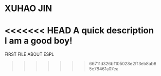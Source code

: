 # XUHAO JIN
<<<<<<< HEAD
A quick description
I am a good boy!
=======
FIRST FILE ABOUT ESPL
>>>>>>> 66711d326bf105028e2f13eb8ab85c78461a07ea
